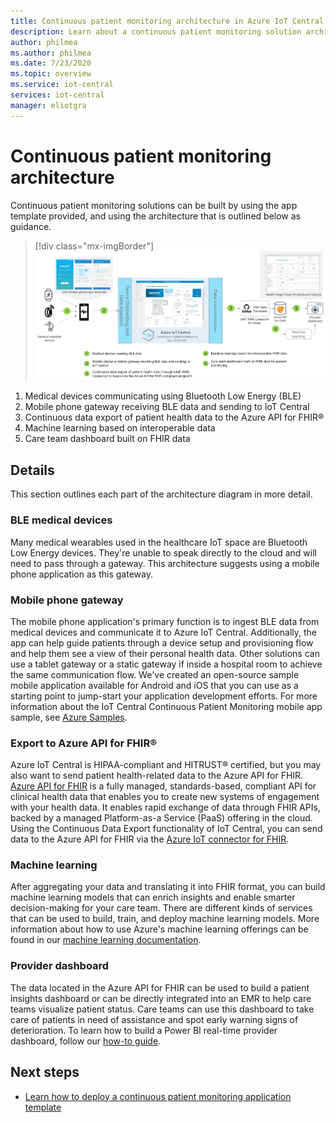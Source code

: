 ```yaml
---
title: Continuous patient monitoring architecture in Azure IoT Central | Microsoft Docs
description: Learn about a continuous patient monitoring solution architecture.
author: philmea
ms.author: philmea
ms.date: 7/23/2020
ms.topic: overview
ms.service: iot-central
services: iot-central
manager: eliotgra
---
```


# Continuous patient monitoring architecture



Continuous patient monitoring solutions can be built by using the app template provided, and using the architecture that is outlined below as guidance.

>[!div class="mx-imgBorder"] 
>![CPM Architecture](media/cpm-architecture.png)

1. Medical devices communicating using Bluetooth Low Energy (BLE)
1. Mobile phone gateway receiving BLE data and sending to IoT Central
1. Continuous data export of patient health data to the Azure API for FHIR&reg;
1. Machine learning based on interoperable data
1. Care team dashboard built on FHIR data

## Details
This section outlines each part of the architecture diagram in more detail.

### BLE medical devices
Many medical wearables used in the healthcare IoT space are Bluetooth Low Energy devices. They're unable to speak directly to the cloud and will need to pass through a gateway. This architecture suggests using a mobile phone application as this gateway. 

### Mobile phone gateway
The mobile phone application's primary function is to ingest BLE data from medical devices and communicate it to Azure IoT Central. Additionally, the app can help guide patients through a device setup and provisioning flow and help them see a view of their personal health data. Other solutions can use a tablet gateway or a static gateway if inside a hospital room to achieve the same communication flow. We've created an open-source sample mobile application available for Android and iOS that you can use as a starting point to jump-start your application development efforts. For more information about the IoT Central Continuous Patient Monitoring mobile app sample, see [Azure Samples](https://docs.microsoft.com/en-us/samples/iot-for-all/iotc-cpm-sample/iotc-cpm-sample/).

### Export to Azure API for FHIR&reg;
Azure IoT Central is HIPAA-compliant and HITRUST&reg; certified, but you may also want to send patient health-related data to the Azure API for FHIR. [Azure API for FHIR](../../healthcare-apis/overview.md) is a fully managed, standards-based, compliant API for clinical health data that enables you to create new systems of engagement with your health data. It enables rapid exchange of data through FHIR APIs, backed by a managed Platform-as-a Service (PaaS) offering in the cloud. Using the Continuous Data Export functionality of IoT Central, you can send data to the Azure API for FHIR via the [Azure IoT connector for FHIR](https://docs.microsoft.com/azure/healthcare-apis/iot-fhir-portal-quickstart).

### Machine learning
After aggregating your data and translating it into FHIR format, you can build machine learning models that can enrich insights and enable smarter decision-making for your care team. There are different kinds of services that can be used to build, train, and deploy machine learning models. More information about how to use Azure's machine learning offerings can be found in our [machine learning documentation](../../machine-learning/index.yml).

### Provider dashboard
The data located in the Azure API for FHIR can be used to build a patient insights dashboard or can be directly integrated into an EMR to help care teams visualize patient status. Care teams can use this dashboard to take care of patients in need of assistance and spot early warning signs of deterioration. To learn how to build a Power BI real-time provider dashboard, follow our [how-to guide](howto-health-data-triage.md).

## Next steps
* [Learn how to deploy a continuous patient monitoring application template](tutorial-continuous-patient-monitoring.md)